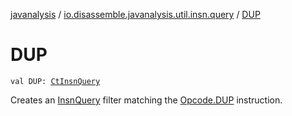 [javanalysis](../index.md) / [io.disassemble.javanalysis.util.insn.query](index.md) / [DUP](./-d-u-p.md)

# DUP

`val DUP: `[`CtInsnQuery`](-ct-insn-query/index.md)

Creates an [InsnQuery](-insn-query/index.md) filter matching the [Opcode.DUP](#) instruction.

